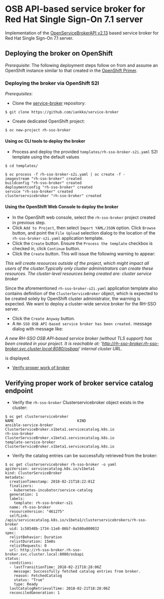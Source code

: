 # OSB API-based service broker for Red Hat Single Sign-On 7.1 server
Implementation of the [OpenServiceBrokerAPI v2.13](https://github.com/openservicebrokerapi/servicebroker) based service broker for Red Hat Single Sign-On 7.1 server.

## Deploying the broker on OpenShift

*Prerequisite*: The following deployment steps follow on from and assume an OpenShift instance similar to that created in the [OpenShift Primer](https://access.redhat.com/documentation/en/red-hat-xpaas/0/single/openshift-primer).

### Deploying the broker via OpenShift S2I

*Prerequisites*:
* Clone the [service-broker](https://github.com/iankko/service-broker) repository:
```
$ git clone https://github.com/iankko/service-broker
```
* Create dedicated OpenShift project:
```
$ oc new-project rh-sso-broker
```

#### Using oc CLI tools to deploy the broker

* Process and deploy the provided `templates/rh-sso-broker-s2i.yaml` S2I template using the default values
```
$ cd templates/
```
```
$ oc process -f rh-sso-broker-s2i.yaml | oc create -f -
imagestream "rh-sso-broker" created
buildconfig "rh-sso-broker" created
deploymentconfig "rh-sso-broker" created
service "rh-sso-broker" created
clusterservicebroker "rh-sso-broker" created
```

#### Using the OpenShift Web Console to deploy the broker

* In the OpenShift web console, select the `rh-sso-broker` project created in previous step.
* Click `Add to Project`, then select `Import YAML/JSON` option. Click `Browse` button, and point the `File Upload` selection dialog to the location of the `rh-sso-broker-s2i.yaml` application template.
* Click the `Create` button. Ensure the `Process the template` checkbox is checked in, click `Continue` button.
* Click the `Create` button. This will issue the following warning to appear:

*This will create resources outside of the project, which might impact all users of the cluster.Typically only cluster administrators can create these resources. The cluster-level resources being created are: cluster service broker*

Since the aforementioned `rh-sso-broker-s2i.yaml` application template also contains definition of the `ClusterServiceBroker` object, which is expected to be created solely by OpenShift cluster administrator, the warning is expected. We want to deploy a cluster-wide service broker for the RH-SSO server.
* Click the `Create Anyway` button.
* A `RH-SSO OSB API-based service broker has been created.` message dialog with message like:

*A new RH-SSO OSB API-based service broker (without TLS support) has been created in your project. It is reachable at: 'http://rh-sso-broker.rh-sso-broker.svc.cluster.local:8080/osbapi' internal cluster URL.*

is displayed.
* [Verify proper work of broker](#-verifying-proper-work-of-broker-service-catalog-endpoint)

## Verifying proper work of broker service catalog endpoint

* Verify the `rh-sso-broker` Clusterservicebroker object exists in the cluster:
```
$ oc get clusterservicebroker
NAME                             KIND
ansible-service-broker           ClusterServiceBroker.v1beta1.servicecatalog.k8s.io
rh-sso-broker                    ClusterServiceBroker.v1beta1.servicecatalog.k8s.io
template-service-broker          ClusterServiceBroker.v1beta1.servicecatalog.k8s.io
```

* Verify the catalog entries can be successfully retrieved from the broker:
```
$ oc get clusterservicebroker rh-sso-broker -o yaml
apiVersion: servicecatalog.k8s.io/v1beta1
kind: ClusterServiceBroker
metadata:
  creationTimestamp: 2018-02-21T18:22:01Z
  finalizers:
  - kubernetes-incubator/service-catalog
  generation: 1
  labels:
    template: rh-sso-broker-s2i
  name: rh-sso-broker
  resourceVersion: "461275"
  selfLink: /apis/servicecatalog.k8s.io/v1beta1/clusterservicebrokers/rh-sso-broker
  uid: 1c58548b-1734-11e8-86b7-0a580a800032
spec:
  relistBehavior: Duration
  relistDuration: 15m0s
  relistRequests: 0
  url: http://rh-sso-broker.rh-sso-broker.svc.cluster.local:8080/osbapi
status:
  conditions:
  - lastTransitionTime: 2018-02-21T18:28:06Z
    message: Successfully fetched catalog entries from broker.
    reason: FetchedCatalog
    status: "True"
    type: Ready
  lastCatalogRetrievalTime: 2018-02-21T18:28:06Z
  reconciledGeneration: 1
```
